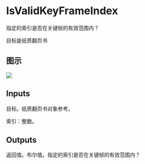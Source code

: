 # IsValidKeyFrameIndex

指定的索引是否在关键帧的有效范围内？

目标是纸质翻页书

## 图示

![]($-20221218-21023723.png)

## Inputs

目标。纸质翻页书对象参考。

索引：整数。  

## Outputs

返回值。布尔值。指定的索引是否在关键帧的有效范围内？
